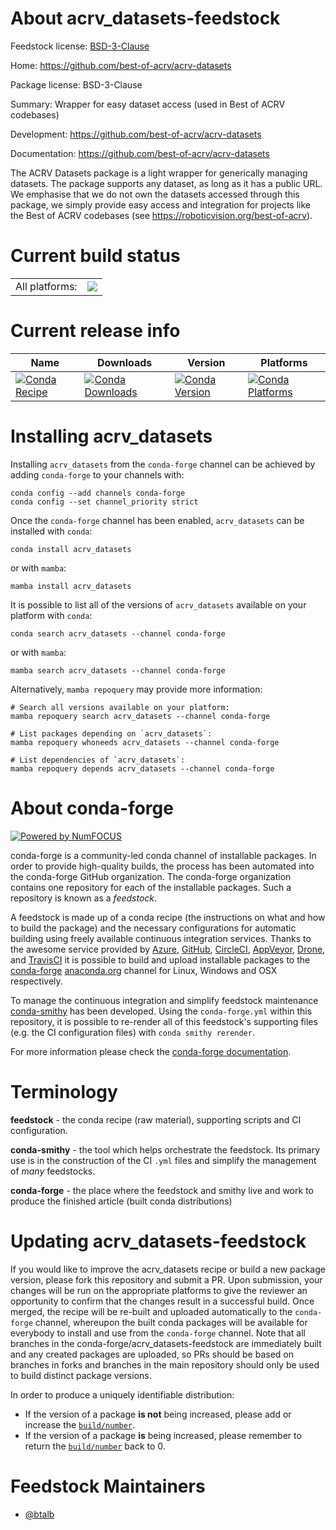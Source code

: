 About acrv_datasets-feedstock
=============================

Feedstock license: [BSD-3-Clause](https://github.com/conda-forge/acrv_datasets-feedstock/blob/main/LICENSE.txt)

Home: https://github.com/best-of-acrv/acrv-datasets

Package license: BSD-3-Clause

Summary: Wrapper for easy dataset access (used in Best of ACRV codebases)

Development: https://github.com/best-of-acrv/acrv-datasets

Documentation: https://github.com/best-of-acrv/acrv-datasets

The ACRV Datasets package is a light wrapper for generically managing
datasets. The package supports any dataset, as long as it has a public URL.
We emphasise that we do not own the datasets accessed through this package,
we simply provide easy access and integration for projects like the Best of
ACRV codebases (see https://roboticvision.org/best-of-acrv).


Current build status
====================


<table><tr><td>All platforms:</td>
    <td>
      <a href="https://dev.azure.com/conda-forge/feedstock-builds/_build/latest?definitionId=12451&branchName=main">
        <img src="https://dev.azure.com/conda-forge/feedstock-builds/_apis/build/status/acrv_datasets-feedstock?branchName=main">
      </a>
    </td>
  </tr>
</table>

Current release info
====================

| Name | Downloads | Version | Platforms |
| --- | --- | --- | --- |
| [![Conda Recipe](https://img.shields.io/badge/recipe-acrv_datasets-green.svg)](https://anaconda.org/conda-forge/acrv_datasets) | [![Conda Downloads](https://img.shields.io/conda/dn/conda-forge/acrv_datasets.svg)](https://anaconda.org/conda-forge/acrv_datasets) | [![Conda Version](https://img.shields.io/conda/vn/conda-forge/acrv_datasets.svg)](https://anaconda.org/conda-forge/acrv_datasets) | [![Conda Platforms](https://img.shields.io/conda/pn/conda-forge/acrv_datasets.svg)](https://anaconda.org/conda-forge/acrv_datasets) |

Installing acrv_datasets
========================

Installing `acrv_datasets` from the `conda-forge` channel can be achieved by adding `conda-forge` to your channels with:

```
conda config --add channels conda-forge
conda config --set channel_priority strict
```

Once the `conda-forge` channel has been enabled, `acrv_datasets` can be installed with `conda`:

```
conda install acrv_datasets
```

or with `mamba`:

```
mamba install acrv_datasets
```

It is possible to list all of the versions of `acrv_datasets` available on your platform with `conda`:

```
conda search acrv_datasets --channel conda-forge
```

or with `mamba`:

```
mamba search acrv_datasets --channel conda-forge
```

Alternatively, `mamba repoquery` may provide more information:

```
# Search all versions available on your platform:
mamba repoquery search acrv_datasets --channel conda-forge

# List packages depending on `acrv_datasets`:
mamba repoquery whoneeds acrv_datasets --channel conda-forge

# List dependencies of `acrv_datasets`:
mamba repoquery depends acrv_datasets --channel conda-forge
```


About conda-forge
=================

[![Powered by
NumFOCUS](https://img.shields.io/badge/powered%20by-NumFOCUS-orange.svg?style=flat&colorA=E1523D&colorB=007D8A)](https://numfocus.org)

conda-forge is a community-led conda channel of installable packages.
In order to provide high-quality builds, the process has been automated into the
conda-forge GitHub organization. The conda-forge organization contains one repository
for each of the installable packages. Such a repository is known as a *feedstock*.

A feedstock is made up of a conda recipe (the instructions on what and how to build
the package) and the necessary configurations for automatic building using freely
available continuous integration services. Thanks to the awesome service provided by
[Azure](https://azure.microsoft.com/en-us/services/devops/), [GitHub](https://github.com/),
[CircleCI](https://circleci.com/), [AppVeyor](https://www.appveyor.com/),
[Drone](https://cloud.drone.io/welcome), and [TravisCI](https://travis-ci.com/)
it is possible to build and upload installable packages to the
[conda-forge](https://anaconda.org/conda-forge) [anaconda.org](https://anaconda.org/)
channel for Linux, Windows and OSX respectively.

To manage the continuous integration and simplify feedstock maintenance
[conda-smithy](https://github.com/conda-forge/conda-smithy) has been developed.
Using the ``conda-forge.yml`` within this repository, it is possible to re-render all of
this feedstock's supporting files (e.g. the CI configuration files) with ``conda smithy rerender``.

For more information please check the [conda-forge documentation](https://conda-forge.org/docs/).

Terminology
===========

**feedstock** - the conda recipe (raw material), supporting scripts and CI configuration.

**conda-smithy** - the tool which helps orchestrate the feedstock.
                   Its primary use is in the construction of the CI ``.yml`` files
                   and simplify the management of *many* feedstocks.

**conda-forge** - the place where the feedstock and smithy live and work to
                  produce the finished article (built conda distributions)


Updating acrv_datasets-feedstock
================================

If you would like to improve the acrv_datasets recipe or build a new
package version, please fork this repository and submit a PR. Upon submission,
your changes will be run on the appropriate platforms to give the reviewer an
opportunity to confirm that the changes result in a successful build. Once
merged, the recipe will be re-built and uploaded automatically to the
`conda-forge` channel, whereupon the built conda packages will be available for
everybody to install and use from the `conda-forge` channel.
Note that all branches in the conda-forge/acrv_datasets-feedstock are
immediately built and any created packages are uploaded, so PRs should be based
on branches in forks and branches in the main repository should only be used to
build distinct package versions.

In order to produce a uniquely identifiable distribution:
 * If the version of a package **is not** being increased, please add or increase
   the [``build/number``](https://docs.conda.io/projects/conda-build/en/latest/resources/define-metadata.html#build-number-and-string).
 * If the version of a package **is** being increased, please remember to return
   the [``build/number``](https://docs.conda.io/projects/conda-build/en/latest/resources/define-metadata.html#build-number-and-string)
   back to 0.

Feedstock Maintainers
=====================

* [@btalb](https://github.com/btalb/)

